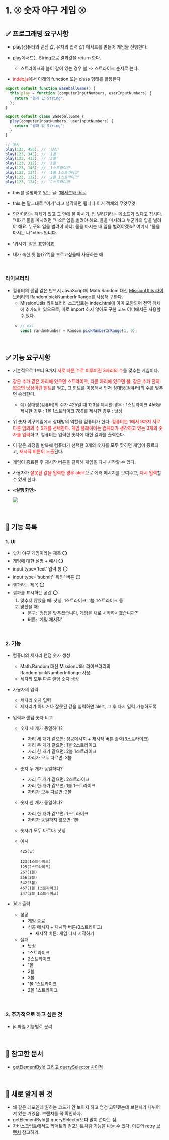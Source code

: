 # 1. ⚾ 숫자 야구 게임 ⚾
## ✅ 프로그래밍 요구사항
- play(컴퓨터의 랜덤 값, 유저의 입력 값) 메서드를 만들어 게임을 진행한다.

- play메서드는 String으로 결과값을 return 한다.
  - 스트라이크와 볼이 같이 있는 경우 볼 -> 스트라이크 순서로 쓴다.

- <span style="color:red">index.js</span>에서 아래의 function 또는 class 형태를 활용한다

```javascript
export default function BaseballGame() {
  this.play = function (computerInputNumbers, userInputNumbers) {
    return "결과 값 String";
  };
}

export default class BaseballGame {
  play(computerInputNumbers, userInputNumbers) {
    return "결과 값 String";
  }
}

// 예시
play(123, 456); // '낫싱'
play(123, 345); // '1볼'
play(123, 432); // '2볼'
play(123, 312); // '3볼'
play(123, 145); // '1스트라이크'
play(123, 134); // '1볼 1스트라이크'
play(123, 132); // '2볼 1스트라이크'
play(123, 124); // '2스트라이크'
```
- this를 설명하고 있는 글: <a href='https://ko.javascript.info/object-methods'> '메서드와 this'</a>

- this.는 말그대로 "이거"라고 생각하면 됩니다 이거 객체의 무엇무엇

- 인간이라는 객체가 있고 그 안에 물 마시기, 입 벌리기라는 메소드가 있다고 칩시다. "내가" 물을 마시려면 "나의" 입을 벌려야 해요. 물을 마시려고 누군가의 입을 벌려야 해요. 누구의 입을 벌려야 하냐: 물을 마시는 내 입을 벌려야겠죠? 여기서 "물을 마시는 나"=this 입니다.

- '뭐시기' 같은 표현이죠

- 내가 속한 윗 놈(???)을 부르고싶을때 사용하는 애

<br>

### 라이브러리
- 컴퓨터의 랜덤 값은 반드시 JavaScript의 Math.Random 대신 <a href='https://github.com/woowacourse-projects/javascript-mission-utils#mission-utils'>MissionUtils 라이브러리</a>의 Random.pickNumberInRange를 사용해 구한다.
  - MissionUtils 라이브러리 스크립트는 index.html에 이미 포함되어 전역 객체에 추가되어 있으므로, 따로 import 하지 않아도 구현 코드 어디에서든 사용할 수 있다.
  - 
    ```javascript
    // ex)
    const randomNumber = Random.pickNumberInRange(1, 9);
    ```

<br>

## ✅ 기능 요구사항
- 기본적으로 1부터 9까지 <span style="color:red">서로 다른 수로 이루어진 3자리의 수</span>를 맞추는 게임이다.

- <span style="color:red">같은 수가 같은 자리에 있으면 스트라이크, 다른 자리에 있으면 볼, 같은 수가 전혀 없으면 낫싱이란 힌트</span>를 얻고, 그 힌트를 이용해서 먼저 상대방(컴퓨터)의 수를 맞추면 승리한다.
  - 예) 상대방(컴퓨터)의 수가 425일 때
    123을 제시한 경우 : 1스트라이크
    456을 제시한 경우 : 1볼 1스트라이크
    789를 제시한 경우 : 낫싱

- 위 숫자 야구게임에서 상대방의 역할을 컴퓨터가 한다. <span style="color:red">컴퓨터는 1에서 9까지 서로 다른 임의의 수 3개를 선택한다. 게임 플레이어는 컴퓨터가 생각하고 있는 3개의 숫자를 입력</span>하고, 컴퓨터는 입력한 숫자에 대한 결과를 출력한다.

- 이 같은 과정을 반복해 컴퓨터가 선택한 3개의 숫자를 모두 맞히면 게임이 종료되고, <span style="color:red">재시작 버튼이 노출</span>된다.

- 게임이 종료된 후 재시작 버튼을 클릭해 게임을 다시 시작할 수 있다.

- 사용자가 <span style="color:red">잘못된 값을 입력한 경우 alert</span>으로 에러 메시지를 보여주고, <span style="color:red">다시 입력</span>할 수 있게 한다.

- **<실행 화면>**

  <img src='/0주차 - 예습(10.24 - 10.25)/images/숫자야구게임 실행화면.gif'>

<br>

## 📜 기능 목록
### 1. UI
- 숫자 야구 게임이라는 제목 ⭕
- 게임에 대한 설명 + 예시 ⭕
- input type='text' 입력 창 ⭕
- input type='submit' '확인' 버튼 ⭕
- 결과라는 제목 ⭕
- 결과를 표시하는 공간 ⭕
  1. 맞추지 않았을 때: 낫싱, 1스트라이크, 1볼 1스트라이크 등 
  2. 맞췄을 때: 
      - 문구: '정답을 맞추셨습니다, 게임을 새로 시작하시겠습니까?'
      - 버튼: '게임 재시작' 

<br>

### 2. 기능
- 컴퓨터의 세자리 랜덤 숫자 생성
  - Math.Random 대신 MissionUtils 라이브러리의 Random.pickNumberInRange 사용
  - 세자리 모두 다른 랜덤 숫자 생성

- 사용자의 입력
  - 세자리 숫자 입력
  - 세자리가 아니거나 잘못된 값을 입력하면 alert, 그 후 다시 입력 가능하도록

- 입력과 랜덤 숫자 비교
  - 숫자 세 개가 동일하다?
    - 자리 세 개가 같으면: 성공메시지 + 재시작 버튼 출력(3스트라이크)
    - 자리 두 개가 같으면: 1볼 2스트라이크
    - 자리 한 개가 같으면: 2볼 1스트라이크
    - 자리가 모두 다르면: 3볼
  - 숫자 두 개가 동일하다?
    - 자리 두 개가 같으면: 2스트라이크
    - 자리 한 개가 같으면: 1볼 1스트라이크
    - 자리가 모두 다르면: 2볼
  - 숫자 한 개가 동일하다?
    - 자리 한 개가 같으면: 1스트라이크
    - 자리가 동일하지 않으면: 1볼
  - 숫자가 모두 다르다: 낫싱

  - 예시
    ```text
    425(답)
      
    123(1스트라이크)
    125(2스트라이크)
    267(1볼)
    256(2볼)
    542(3볼)
    467(1볼 1스트라이크)
    247(2볼 1스트라이크)
    ```

- 결과 출력
  - 성공
    - 게임 종료
    - 성공 메시지 + 재시작 버튼(3스트라이크)
      - 재시작 버튼: 게임 다시 시작하기
  - 실패
    - 낫싱
    - 1스트라이크
    - 2스트라이크
    - 1볼
    - 2볼
    - 3볼
    - 1볼 1스트라이크
    - 2볼 1스트라이크 

<br>

### 3. 추가적으로 하고 싶은 것 
- js 파일 기능별로 분리


<br>

## 📌 참고한 문서
- <a href='https://velog.io/@chloeee/getElementById-%EA%B7%B8%EB%A6%AC%EA%B3%A0-querySelector-%EC%B0%A8%EC%9D%B4%EC%A0%90'>getElementById 그리고 querySelector 차이점</a>

<br>

## 🔮 새로 알게 된 것
- 왜 같은 레포인데 원하는 코드가 안 보이지 하고 엄청 고민했는데 브랜치가 나뉘어져 있는 거였음. 브랜치를 꼭 확인하자.
- getElementById를 querySelector보다 많이 쓴다는 점.
- 자바스크립트에서도 리액트의 컴포넌트처럼 기능을 나눌 수 있다. <a href='https://github.com/NaRae-tech/javascript-baseball-precourse/tree/retry'>이곳의 retry 브랜치</a> 참고하기.
